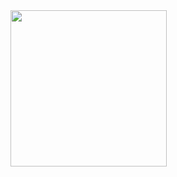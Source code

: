 <img src='https://user-images.githubusercontent.com/93650566/222015384-077b6caf-f20d-45fc-bdb3-6192c69e2903.gif' width='250' />
